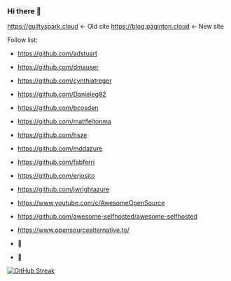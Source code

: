 ### Hi there 👋

https://guiltyspark.cloud <- Old site
https://blog.paginton.cloud <- New site

Follow list:

- https://github.com/adstuart
- https://github.com/dmauser
- https://github.com/cynthiatreger
- https://github.com/Danieleg82
- https://github.com/bcosden
- https://github.com/mattfeltonma
- https://github.com/hsze
- https://github.com/mddazure
- https://github.com/fabferri
- https://github.com/erjosito
- https://github.com/jwrightazure

- https://www.youtube.com/c/AwesomeOpenSource
- https://github.com/awesome-selfhosted/awesome-selfhosted
- https://www.opensourcealternative.to/



- 🔭 
- 🌱 

 [![GitHub Streak](https://streak-stats.demolab.com/?user=pagyP)](https://git.io/streak-stats)

<!--
**pagyP/pagyP** is a ✨ _special_ ✨ repository because its `README.md` (this file) appears on your GitHub profile.

Here are some ideas to get you started:

- 🔭 I’m currently working on ...
- 🌱 I’m currently learning ...
- 👯 I’m looking to collaborate on ...
- 🤔 I’m looking for help with ...
- 💬 Ask me about ...
- 📫 How to reach me: ...
- 😄 Pronouns: ...
- ⚡ Fun fact: ...
-->
